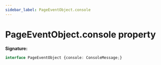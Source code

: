 ```yaml
---
sidebar_label: PageEventObject.console
---
```

# PageEventObject.console property

**Signature:**

```typescript
interface PageEventObject {console: ConsoleMessage;}
```
